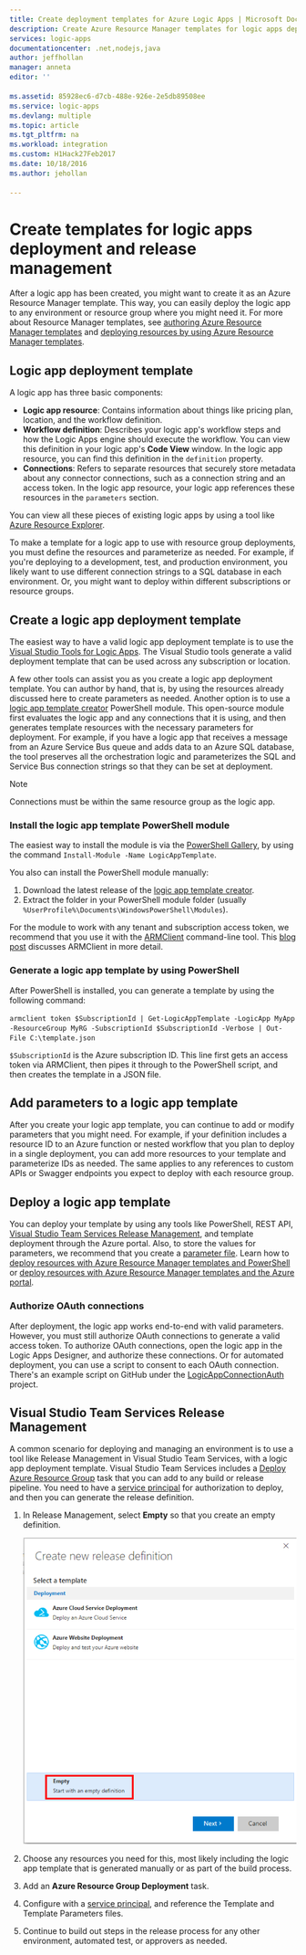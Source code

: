 ```yaml
---
title: Create deployment templates for Azure Logic Apps | Microsoft Docs
description: Create Azure Resource Manager templates for logic apps deployment and release management
services: logic-apps
documentationcenter: .net,nodejs,java
author: jeffhollan
manager: anneta
editor: ''

ms.assetid: 85928ec6-d7cb-488e-926e-2e5db89508ee
ms.service: logic-apps
ms.devlang: multiple
ms.topic: article
ms.tgt_pltfrm: na
ms.workload: integration
ms.custom: H1Hack27Feb2017
ms.date: 10/18/2016
ms.author: jehollan

---
```

# Create templates for logic apps deployment and release management

After a logic app has been created, you might want to create it as an Azure Resource Manager template.
This way, you can easily deploy the logic app to any environment or resource group where you might need it.
For more about Resource Manager templates, see
[authoring Azure Resource Manager templates](../azure-resource-manager/resource-group-authoring-templates.md)
and [deploying resources by using Azure Resource Manager templates](../azure-resource-manager/resource-group-template-deploy.md).

## Logic app deployment template

A logic app has three basic components:

* **Logic app resource**: Contains information about things like
pricing plan, location, and the workflow definition.
* **Workflow definition**: Describes your logic app's workflow steps
and how the Logic Apps engine should execute the workflow.
You can view this definition in your logic app's **Code View** window.
In the logic app resource, you can find this definition in the `definition` property.
* **Connections**: Refers to separate resources that securely
store metadata about any connector connections,
such as a connection string and an access token.
In the logic app resource, your logic app references
these resources in the `parameters` section.

You can view all these pieces of existing logic apps by using a tool like
[Azure Resource Explorer](http://resources.azure.com).

To make a template for a logic app to use with resource group deployments,
you must define the resources and parameterize as needed.
For example, if you're deploying to a development, test, and production environment,
you likely want to use different connection strings to a SQL database in each environment.
Or, you might want to deploy within different subscriptions or resource groups.  

## Create a logic app deployment template

The easiest way to have a valid logic app deployment template is to use the
[Visual Studio Tools for Logic Apps](logic-apps-deploy-from-vs.md).
The Visual Studio tools generate a valid deployment template that can be used across any subscription or location.

A few other tools can assist you as you create a logic app deployment template.
You can author by hand, that is, by using the resources already discussed here to create parameters as needed.
Another option is to use a [logic app template creator](https://github.com/jeffhollan/LogicAppTemplateCreator)
PowerShell module. This open-source module first evaluates the logic app and any connections that it is using,
and then generates template resources with the necessary parameters for deployment.
For example, if you have a logic app that receives a message from an Azure Service Bus queue and adds data to an Azure SQL database,
the tool preserves all the orchestration logic and parameterizes the SQL and Service Bus connection strings
so that they can be set at deployment.

> [!NOTE]
> Connections must be within the same resource group as the logic app.
>
>

### Install the logic app template PowerShell module
The easiest way to install the module is via the [PowerShell Gallery](https://www.powershellgallery.com/packages/LogicAppTemplate), by using the command `Install-Module -Name LogicAppTemplate`.  

You also can install the PowerShell module manually:

1. Download the latest release of the [logic app template creator](https://github.com/jeffhollan/LogicAppTemplateCreator/releases).  
2. Extract the folder in your PowerShell module folder (usually `%UserProfile%\Documents\WindowsPowerShell\Modules`).

For the module to work with any tenant and subscription access token, we recommend that you use it with the [ARMClient](https://github.com/projectkudu/ARMClient) command-line tool.  This [blog post](http://blog.davidebbo.com/2015/01/azure-resource-manager-client.html) discusses ARMClient in more detail.

### Generate a logic app template by using PowerShell
After PowerShell is installed, you can generate a template by using the following command:

`armclient token $SubscriptionId | Get-LogicAppTemplate -LogicApp MyApp -ResourceGroup MyRG -SubscriptionId $SubscriptionId -Verbose | Out-File C:\template.json`

`$SubscriptionId` is the Azure subscription ID. This line first gets an access token via ARMClient, then pipes it through to the PowerShell script, and then creates the template in a JSON file.

## Add parameters to a logic app template
After you create your logic app template, you can continue to add or modify parameters that you might need. For example, if your definition includes a resource ID to an Azure function or nested workflow that you plan to deploy in a single deployment, you can add more resources to your template and parameterize IDs as needed. The same applies to any references to custom APIs or Swagger endpoints you expect to deploy with each resource group.

## Deploy a logic app template

You can deploy your template by using any tools like PowerShell,
REST API, [Visual Studio Team Services Release Management](#team-services),
and template deployment through the Azure portal.
Also, to store the values for parameters,
we recommend that you create a
[parameter file](../azure-resource-manager/resource-group-template-deploy.md#parameter-files).
Learn how to [deploy resources with Azure Resource Manager templates and PowerShell](../azure-resource-manager/resource-group-template-deploy.md)
or [deploy resources with Azure Resource Manager templates and the Azure portal](../azure-resource-manager/resource-group-template-deploy-portal.md).

### Authorize OAuth connections

After deployment, the logic app works end-to-end with valid parameters.
However, you must still authorize OAuth connections to generate a valid access token.
To authorize OAuth connections, open the logic app in the Logic Apps Designer,
and authorize these connections. Or for automated deployment,
you can use a script to consent to each OAuth connection.
There's an example script on GitHub under the
[LogicAppConnectionAuth](https://github.com/logicappsio/LogicAppConnectionAuth) project.

<a name="team-services"></a>
## Visual Studio Team Services Release Management

A common scenario for deploying and managing an environment is to use a tool like Release Management in Visual Studio Team Services,
with a logic app deployment template. Visual Studio Team Services includes a [Deploy Azure Resource Group](https://github.com/Microsoft/vsts-tasks/tree/master/Tasks/DeployAzureResourceGroup) task that you can add to any build or release pipeline. You need to have a [service principal](https://blogs.msdn.microsoft.com/visualstudioalm/2015/10/04/automating-azure-resource-group-deployment-using-a-service-principal-in-visual-studio-online-buildrelease-management/) for authorization to deploy, and then you can generate the release definition.

1. In Release Management, select **Empty** so that you create an empty definition.

    ![Create empty definition][1]

2. Choose any resources you need for this, most likely including the logic app template
that is generated manually or as part of the build process.
3. Add an **Azure Resource Group Deployment** task.
4. Configure with a [service principal](https://blogs.msdn.microsoft.com/visualstudioalm/2015/10/04/automating-azure-resource-group-deployment-using-a-service-principal-in-visual-studio-online-buildrelease-management/), and reference the Template and Template Parameters files.
5. Continue to build out steps in the release process for any other environment, automated test, or approvers as needed.

<!-- Image References -->
[1]: ./media/logic-apps-create-deploy-template/emptyreleasedefinition.png
